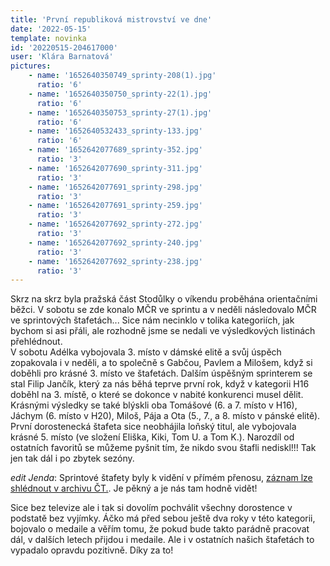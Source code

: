 ```yaml
---
title: 'První republiková mistrovství ve dne'
date: '2022-05-15'
template: novinka
id: '20220515-204617000'
user: 'Klára Barnatová'
pictures:
    - name: '1652640350749_sprinty-208(1).jpg'
      ratio: '6'
    - name: '1652640350750_sprinty-22(1).jpg'
      ratio: '6'
    - name: '1652640350753_sprinty-27(1).jpg'
      ratio: '6'
    - name: '1652640532433_sprinty-133.jpg'
      ratio: '6'
    - name: '1652642077689_sprinty-352.jpg'
      ratio: '3'
    - name: '1652642077690_sprinty-311.jpg'
      ratio: '3'
    - name: '1652642077691_sprinty-298.jpg'
      ratio: '3'
    - name: '1652642077691_sprinty-259.jpg'
      ratio: '3'
    - name: '1652642077692_sprinty-272.jpg'
      ratio: '3'
    - name: '1652642077692_sprinty-240.jpg'
      ratio: '3'
    - name: '1652642077692_sprinty-238.jpg'
      ratio: '3'
---
```

Skrz na skrz byla pražská část Stodůlky o víkendu proběhána orientačními běžci. V sobotu se zde konalo MČR ve sprintu a v neděli následovalo MČR ve sprintových štafetách... Sice nám necinklo v tolika kategoriích, jak bychom si asi přáli, ale rozhodně jsme se nedali ve výsledkových listinách přehlédnout.  
V sobotu Adélka vybojovala 3. místo v dámské elitě a svůj úspěch zopakovala i v neděli, a to společně s Gabčou, Pavlem a Milošem, když si doběhli pro krásné 3. místo ve štafetách. Dalším úspěšným sprinterem se stal Filip Jančík, který za nás běhá teprve první rok, když v kategorii H16 doběhl na 3. místě, o které se dokonce v nabité konkurenci musel dělit. Krásnými výsledky se také blýskli oba Tomášové (6. a 7. místo v H16), Jáchym (6. místo v H20), Miloš, Pája a Ota (5., 7., a 8. místo v pánské elitě). První dorostenecká štafeta sice neobhájila loňský titul, ale vybojovala krásné 5. místo (ve složení Eliška, Kiki, Tom U. a Tom K.). Narozdíl od ostatních favoritů se můžeme pyšnit tím, že nikdo svou štafli nediskl!!! Tak jen tak dál i po zbytek sezóny.

*edit Jenda*: Sprintové štafety byly k vidění v přímém přenosu, [záznam lze shlédnout v archivu ČT.](https://www.ceskatelevize.cz/porady/14984369791-orientacni-sporty/222471291282002/). Je pěkný a je nás tam hodně vidět!

Sice bez televize ale i tak si dovolím pochválit všechny dorostence v podstatě bez vyjímky. Áčko má před sebou ještě dva roky v této kategorii, bojovalo o medaile a věřím tomu, že pokud bude takto parádně pracovat dál, v dalších letech přijdou i medaile. Ale i v ostatních našich štafetách to vypadalo opravdu pozitivně. Díky za to!
